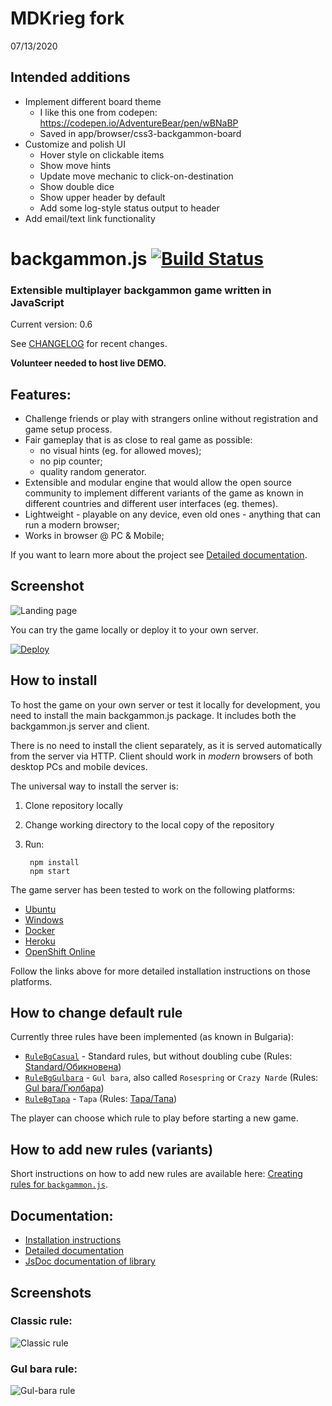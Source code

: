 # MDKrieg fork
07/13/2020

## Intended additions
- Implement different board theme
    - I like this one from codepen: https://codepen.io/AdventureBear/pen/wBNaBP
    - Saved in app/browser/css3-backgammon-board
- Customize and polish UI
    - Hover style on clickable items
    - Show move hints
    - Update move mechanic to click-on-destination
    - Show double dice
    - Show upper header by default
    - Add some log-style status output to header
- Add email/text link functionality



# backgammon.js [![Build Status](https://travis-ci.org/quasoft/backgammonjs.svg?branch=master)](https://travis-ci.org/quasoft/backgammonjs)

### Extensible multiplayer backgammon game written in JavaScript

Current version: 0.6

See [CHANGELOG](CHANGELOG.md) for recent changes.

**Volunteer needed to host live DEMO.**

## Features:

- Challenge friends or play with strangers online without registration and game setup process.
- Fair gameplay that is as close to real game as possible:
    - no visual hints (eg. for allowed moves);
    - no pip counter;
    - quality random generator.
- Extensible and modular engine that would allow the open source community to implement different variants of the game as known in different countries and different user interfaces (eg. themes).
- Lightweight - playable on any device, even old ones - anything that can run a modern browser;
- Works in browser @ PC & Mobile;

If you want to learn more about the project see [Detailed documentation](docs/README.md).

## Screenshot
![Landing page](docs/images/progress-landing-page.jpg)

You can try the game locally or deploy it to your own server.

[![Deploy](https://www.herokucdn.com/deploy/button.svg)](https://heroku.com/deploy?template=https://github.com/quasoft/backgammonjs/tree/heroku)

## How to install

To host the game on your own server or test it locally for development, you need to install the main backgammon.js package.
It includes both the backgammon.js server and client.

There is no need to install the client separately, as it is served automatically from the server via HTTP.
Client should work in *modern* browsers of both desktop PCs and mobile devices.

The universal way to install the server is:

1. Clone repository locally
2. Change working directory to the local copy of the repository
3. Run:

        npm install
        npm start

The game server has been tested to work on the following platforms:

- [Ubuntu](docs/INSTALL.md#ubuntu)
- [Windows](docs/INSTALL.md#windows)
- [Docker](docs/INSTALL.md#docker)
- [Heroku](docs/INSTALL.md#heroku)
- [OpenShift Online](docs/INSTALL.md#openshift-online)

Follow the links above for more detailed installation instructions on those platforms.

## How to change default rule

Currently three rules have been implemented (as known in Bulgaria):
 
- [`RuleBgCasual`](lib/rules/RuleBgCasual.js) - Standard rules, but without doubling cube (Rules: [Standard/Обикновена](https://en.wikipedia.org/wiki/Backgammon#Rules))
- [`RuleBgGulbara`](lib/rules/RuleBgGulbara.js) - `Gul bara`, also called `Rosespring` or `Crazy Narde` (Rules: [Gul bara/Гюлбара](https://en.wikipedia.org/wiki/Gul_bara))
- [`RuleBgTapa`](lib/rules/RuleBgTapa.js) - `Tapa` (Rules: [Tapa/Тапа](https://en.wikipedia.org/wiki/Tapa_(game)))

The player can choose which rule to play before starting a new game.

## How to add new rules (variants)

Short instructions on how to add new rules are available here: [Creating rules for `backgammon.js`](docs/rules.md).

## Documentation:

- [Installation instructions](docs/INSTALL.md)
- [Detailed documentation](docs/README.md)
- [JsDoc documentation of library](https://cdn.rawgit.com/quasoft/backgammonjs/master/docs/backgammon.js-lib/0.0.1/index.html)

## Screenshots
### Classic rule:
![Classic rule](docs/images/progress-gameplay.jpg)
### Gul bara rule:
![Gul-bara rule](docs/images/progress-gameplay-2.jpg)
